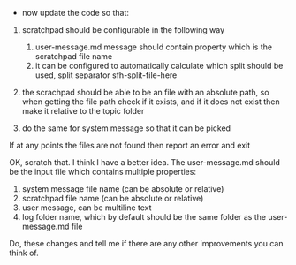 - now update the code so that:

1. scratchpad should be configurable in the following way
   1. user-message.md message should contain property which is the scratchpad file name
   2. it can be configured to automatically calculate which split should be used, split separator sfh-split-file-here

2. the scrachpad should be able to be an file with an absolute path, so when getting the file path check if it exists, 
   and if it does not exist then make it relative to the topic folder 
3. do the same for system message so that it can be picked

If at any points the files are not found then report an error and exit

OK, scratch that. I think I have a better idea. 
The user-message.md should be the input file which contains multiple properties:
1. system message file name (can be absolute or relative)
2. scratchpad file name (can be absolute or relative)
3. user message, can be multiline text
4. log folder name, which by default should be the same folder as the user-message.md file

Do, these changes and tell me if there are any other improvements you can think of.